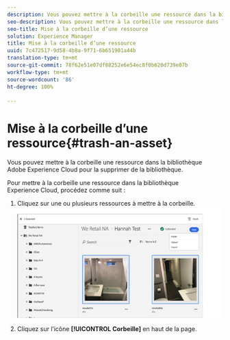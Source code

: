 ```yaml
---
description: Vous pouvez mettre à la corbeille une ressource dans la bibliothèque Adobe Experience Cloud pour la supprimer de la bibliothèque.
seo-description: Vous pouvez mettre à la corbeille une ressource dans la bibliothèque Adobe Experience Cloud pour la supprimer de la bibliothèque.
seo-title: Mise à la corbeille d’une ressource
solution: Experience Manager
title: Mise à la corbeille d’une ressource
uuid: 7c472517-9d58-4b8a-9f71-6b651901a44b
translation-type: tm+mt
source-git-commit: 78f62e51e07df88252e6e54ec8f0b620d739e07b
workflow-type: tm+mt
source-wordcount: '86'
ht-degree: 100%

---
```



# Mise à la corbeille d’une ressource{#trash-an-asset}

Vous pouvez mettre à la corbeille une ressource dans la bibliothèque Adobe Experience Cloud pour la supprimer de la bibliothèque.

Pour mettre à la corbeille une ressource dans la bibliothèque Experience Cloud, procédez comme suit :

1. Cliquez sur une ou plusieurs ressources à mettre à la corbeille. ![](assets/import_options_mulit_select_trash.png)

1. Cliquez sur l’icône **[!UICONTROL Corbeille]** en haut de la page.

